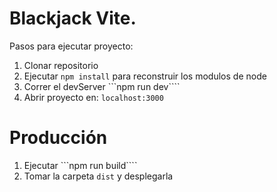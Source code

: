 # Blackjack Vite.

Pasos para ejecutar proyecto:

1. Clonar repositorio
2. Ejecutar ```npm install``` para reconstruir los modulos de node
3. Correr el devServer ```npm run dev````
4. Abrir proyecto en: ```localhost:3000```

# Producción

1. Ejecutar ```npm run build````
2. Tomar la carpeta ```dist``` y desplegarla